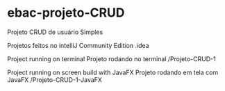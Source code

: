 # ebac-projeto-CRUD
Projeto CRUD de usuário Simples

Projetos feitos no intelliJ Community Edition
.idea

Project running on terminal
Projeto rodando no terminal
/Projeto-CRUD-1

Project running on screen build with JavaFX
Projeto rodando em tela com JavaFX
/Projeto-CRUD-1-JavaFX
